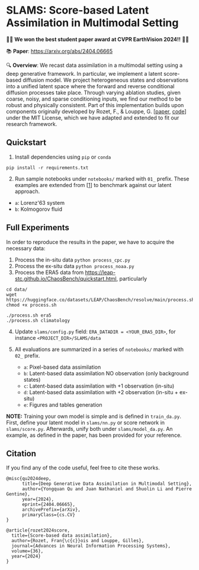 # SLAMS: Score-based Latent Assimilation in Multimodal Setting

🎊🎊 __We won the best student paper award at CVPR EarthVision 2024!!__ 🎊🎊

📚 __Paper__: https://arxiv.org/abs/2404.06665

🔍 __Overview__: We recast data assimilation in a multimodal setting using a deep generative framework. In particular, we implement a latent score-based diffusion model. We project heterogeneous states and observations into a unified latent space where the forward and reverse conditional diffusion processes take place. Through varying ablation studies, given coarse, noisy, and sparse conditioning inputs, we find our method to be robust and physically consistent. Part of this implementation builds upon components originally developed by Rozet, F., & Louppe, G. [[paper](https://arxiv.org/abs/2306.10574), [code](https://github.com/francois-rozet/sda)] under the MIT License, which we have adapted and extended to fit our research framework.


## Quickstart
1. Install dependencies using `pip` or `conda`
```
pip install -r requirements.txt
```

2. Run sample notebooks under `notebooks/` marked with `01_` prefix. These examples are extended from [[1](https://github.com/francois-rozet/sda)] to benchmark against our latent approach.
- `a`: Lorenz'63 system
- `b`: Kolmogorov fluid

## Full Experiments
In order to reproduce the results in the paper, we have to acquire the necessary data:
1. Process the in-situ data `python process_cpc.py`
2. Process the ex-situ data `python process_noaa.py`
3. Process the ERA5 data from https://leap-stc.github.io/ChaosBench/quickstart.html, particularly
```
cd data/
wget https://huggingface.co/datasets/LEAP/ChaosBench/resolve/main/process.sh
chmod +x process.sh

./process.sh era5
./process.sh climatology
```

4. Update `slams/config.py` field: `ERA_DATADIR = <YOUR_ERA5_DIR>`, for instance `<PROJECT_DIR>/SLAMS/data`

5. All evaluations are summarized in a series of `notebooks/` marked with `02_` prefix.
    - `a`: Pixel-based data assimilation
    - `b`: Latent-based data assimilation NO observation (only background states)
    - `c`: Latent-based data assimilation with +1 observation (in-situ)
    - `d`: Latent-based data assimilation with +2 observation (in-situ + ex-situ)
    - `e`: Figures and tables generation


__NOTE:__ Training your own model is simple and is defined in `train_da.py`. First, define your latent model in `slams/nn.py` or score network in `slams/score.py`. Afterwards, unify both under `slams/model_da.py`. An example, as defined in the paper, has been provided for your reference.

## Citation
If you find any of the code useful, feel free to cite these works.
```
@misc{qu2024deep,
      title={Deep Generative Data Assimilation in Multimodal Setting}, 
      author={Yongquan Qu and Juan Nathaniel and Shuolin Li and Pierre Gentine},
      year={2024},
      eprint={2404.06665},
      archivePrefix={arXiv},
      primaryClass={cs.CV}
}

@article{rozet2024score,
  title={Score-based data assimilation},
  author={Rozet, Fran{\c{c}}ois and Louppe, Gilles},
  journal={Advances in Neural Information Processing Systems},
  volume={36},
  year={2024}
}
```
